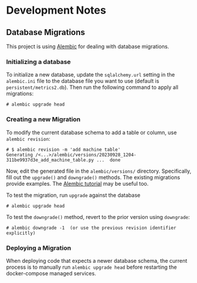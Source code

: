 # Development Notes

## Database Migrations

This project is using [Alembic](https://alembic.sqlalchemy.org/en/latest/)
for dealing with database migrations.

### Initializing a database

To initialize a new database, update the `sqlalchemy.url` setting in the
`alembic.ini` file to the database file you want to use (default is `persistent/metrics2.db`).
Then run the following command to apply all migrations:

    # alembic upgrade head

### Creating a new Migration

To modify the current database schema to add a table or column, use `alembic revision`:

    # $ alembic revision -m 'add machine table'
    Generating /<...>/alembic/versions/20230928_1204-311be9937d3e_add_machine_table.py ...  done

Now, edit the generated file in the `alembic/versions/` directory. Specifically,
fill out the `upgrade()` and `downgrade()` methods. The existing migrations provide
examples.
The [Alembic tutorial](https://alembic.sqlalchemy.org/en/latest/tutorial.html#create-a-migration-script) may be useful too.


To test the migration, run `upgrade` against the database

    # alembic upgrade head

To test the `downgrade()` method, revert to the prior version using `downgrade`:

    # alembic downgrade -1  (or use the previous revision identifier explicitly)

### Deploying a Migration

When deploying code that expects a newer database schema, the current process
is to manually run `alembic upgrade head` before restarting the docker-compose
managed services.
